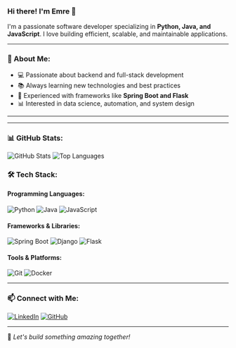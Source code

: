 ### Hi there! I'm Emre 👋

I'm a passionate software developer specializing in **Python, Java, and JavaScript**. I love building efficient, scalable, and maintainable applications.

---

### 🚀 About Me:
- 💻 Passionate about backend and full-stack development
- 📚 Always learning new technologies and best practices
- 🔧 Experienced with frameworks like **Spring Boot and Flask**
- 📊 Interested in data science, automation, and system design

---

---

### 📊 GitHub Stats:
![GitHub Stats](https://github-readme-stats.vercel.app/api?username=guralemre&show_icons=true&theme=dark)
![Top Languages](https://github-readme-stats.vercel.app/api/top-langs/?username=guralemre&layout=compact&theme=dark)

### 🛠 Tech Stack:
#### Programming Languages:
![Python](https://img.shields.io/badge/Python-3776AB?style=for-the-badge&logo=python&logoColor=white)
![Java](https://img.shields.io/badge/Java-007396?style=for-the-badge&logo=java&logoColor=white)
![JavaScript](https://img.shields.io/badge/JavaScript-F7DF1E?style=for-the-badge&logo=javascript&logoColor=black)

#### Frameworks & Libraries:
![Spring Boot](https://img.shields.io/badge/Spring_Boot-6DB33F?style=for-the-badge&logo=spring&logoColor=white)
![Django](https://img.shields.io/badge/Django-092E20?style=for-the-badge&logo=django&logoColor=white)
![Flask](https://img.shields.io/badge/Flask-000000?style=for-the-badge&logo=flask&logoColor=white)


#### Tools & Platforms:
![Git](https://img.shields.io/badge/Git-F05032?style=for-the-badge&logo=git&logoColor=white)
![Docker](https://img.shields.io/badge/Docker-2496ED?style=for-the-badge&logo=docker&logoColor=white)

---

### 📫 Connect with Me:
[![LinkedIn](https://img.shields.io/badge/LinkedIn-0A66C2?style=for-the-badge&logo=linkedin&logoColor=white)](https://www.linkedin.com/in/emregural)
[![GitHub](https://img.shields.io/badge/GitHub-181717?style=for-the-badge&logo=github&logoColor=white)](https://github.com/guralemre)



---

🚀 *Let's build something amazing together!*
